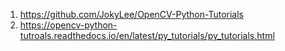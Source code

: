 

1. https://github.com/JokyLee/OpenCV-Python-Tutorials
2. https://opencv-python-tutroals.readthedocs.io/en/latest/py_tutorials/py_tutorials.html